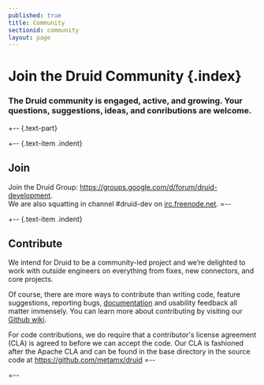 ```yaml
---
published: true
title: Community
sectionid: community
layout: page
---
```


# Join the Druid Community {.index}

### The Druid community is engaged, active, and growing. Your questions, suggestions, ideas, and conributions are welcome.

+-- {.text-part}

+-- {.text-item .indent}
## Join
Join the Druid Group: <https://groups.google.com/d/forum/druid-development>.  
We are also squatting in channel #druid-dev on [irc.freenode.net](irc.freenode.net).
=--

+-- {.text-item .indent}
## Contribute

We intend for Druid to be a community-led project and we’re delighted to work with
outside engineers on everything from fixes, new connectors, and core projects.

Of course, there are more ways to contribute than writing code, feature
suggestions, reporting bugs, [documentation](documentation.html) and usability
feedback all matter immensely. You can learn more about contributing by
visiting our [Github wiki](https://github.com/metamx/druid/wiki).

For code contributions, we do require that a contributor's license agreement (CLA) is agreed to before we can accept the code.  Our CLA is fashioned after the Apache CLA and can be found in the base directory in the source code at https://github.com/metamx/druid
=--

=--
